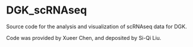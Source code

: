 # DGK_scRNAseq
Source code for the analysis and visualization of scRNAseq data for DGK.

Code was provided by Xueer Chen, and deposited by Si-Qi Liu.
